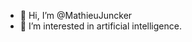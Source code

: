 - 👋 Hi, I’m @MathieuJuncker
- 👀 I’m interested in artificial intelligence.

<!---
- 🌱 I’m currently learning .
- 💞️ I’m looking to collaborate on ...
- 📫 How to reach me ...


MathieuJuncker/MathieuJuncker is a ✨ special ✨ repository because its `README.md` (this file) appears on your GitHub profile.
You can click the Preview link to take a look at your changes.
--->
